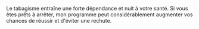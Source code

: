 
Le tabagisme entraîne une forte dépendance et nuit à votre santé. Si vous êtes prêts à arrêter, mon programme peut considérablement augmenter vos chances de réussir et d'éviter une rechute.
